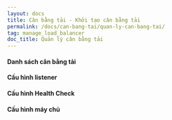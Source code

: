 ```yaml
---
layout: docs
title: Cân bằng tải - Khởi tạo cân bằng tải
permalink: /docs/can-bang-tai/quan-ly-can-bang-tai/
tag: manage_load_balancer
doc_title: Quản lý cân bằng tải
---
```


#### Danh sách cân bằng tải

#### Cấu hình listener

#### Cấu hình Health Check

#### Cấu hình máy chủ